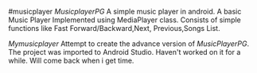 #musicplayer
*MusicplayerPG*
A simple music player in android.
A basic Music Player Implemented using MediaPlayer class. Consists of simple functions like Fast Forward/Backward,Next,
Previous,Songs List.

*Mymusicplayer*
Attempt to create the advance version of *MusicPlayerPG*. The project was imported to Android Studio. Haven't worked on it for a while. Will come back when i get time.
